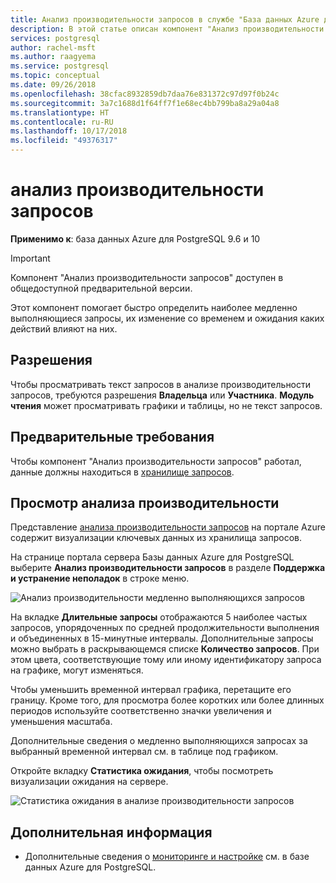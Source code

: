 ```yaml
---
title: Анализ производительности запросов в службе "База данных Azure для PostgreSQL"
description: В этой статье описан компонент "Анализ производительности запросов" в службе "База данных Azure для PostgreSQL".
services: postgresql
author: rachel-msft
ms.author: raagyema
ms.service: postgresql
ms.topic: conceptual
ms.date: 09/26/2018
ms.openlocfilehash: 38cfac8932859db7daa76e831372c97d97f0b24c
ms.sourcegitcommit: 3a7c1688d1f64ff7f1e68ec4bb799ba8a29a04a8
ms.translationtype: HT
ms.contentlocale: ru-RU
ms.lasthandoff: 10/17/2018
ms.locfileid: "49376317"
---
```

# <a name="query-performance-insight"></a>анализ производительности запросов 

**Применимо к**: база данных Azure для PostgreSQL 9.6 и 10

> [!IMPORTANT]
> Компонент "Анализ производительности запросов" доступен в общедоступной предварительной версии. 

Этот компонент помогает быстро определить наиболее медленно выполняющиеся запросы, их изменение со временем и ожидания каких действий влияют на них.

## <a name="permissions"></a>Разрешения
Чтобы просматривать текст запросов в анализе производительности запросов, требуются разрешения **Владельца** или **Участника**. **Модуль чтения** может просматривать графики и таблицы, но не текст запросов.

## <a name="prerequisites"></a>Предварительные требования
Чтобы компонент "Анализ производительности запросов" работал, данные должны находиться в [хранилище запросов](concepts-query-store.md).

## <a name="viewing-performance-insights"></a>Просмотр анализа производительности
Представление [анализа производительности запросов](concepts-query-performance-insight.md) на портале Azure содержит визуализации ключевых данных из хранилища запросов. 

На странице портала сервера Базы данных Azure для PostgreSQL выберите **Анализ производительности запросов** в разделе **Поддержка и устранение неполадок** в строке меню.

![Анализ производительности медленно выполняющихся запросов](./media/concepts-query-performance-insight/query-performance-insight-landing-page.png)

На вкладке **Длительные запросы** отображаются 5 наиболее частых запросов, упорядоченных по средней продолжительности выполнения и объединенных в 15-минутные интервалы. Дополнительные запросы можно выбрать в раскрывающемся списке **Количество запросов**. При этом цвета, соответствующие тому или иному идентификатору запроса на графике, могут изменяться.

Чтобы уменьшить временной интервал графика, перетащите его границу. Кроме того, для просмотра более коротких или более длинных периодов используйте соответственно значки увеличения и уменьшения масштаба.

Дополнительные сведения о медленно выполняющихся запросах за выбранный временной интервал см. в таблице под графиком.

Откройте вкладку **Статистика ожидания**, чтобы посмотреть визуализации ожидания на сервере.

![Статистика ожидания в анализе производительности запросов](./media/concepts-query-performance-insight/query-performance-insight-wait-statistics.png)

## <a name="next-steps"></a>Дополнительная информация
- Дополнительные сведения о [мониторинге и настройке](concepts-monitoring.md) см. в базе данных Azure для PostgreSQL.


